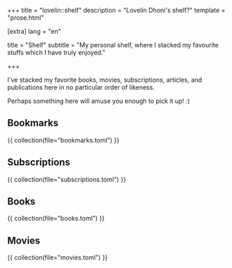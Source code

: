 +++
title = "lovelin::shelf"
description = "Lovelin Dhoni's shelf?"
template = "prose.html"

[extra]
lang = "en"

title = "Shelf"
subtitle = "My personal shelf, where I stacked my favourite stuffs which I have truly enjoyed."

+++

I've stacked my favorite books, movies, subscriptions, articles, and publications here in no particular order of likeness.

Perhaps something here will amuse you enough to pick it up! :)

## Bookmarks

{{ collection(file="bookmarks.toml") }}

## Subscriptions

{{ collection(file="subscriptions.toml") }}

## Books

{{ collection(file="books.toml") }}

## Movies

{{ collection(file="movies.toml") }}
